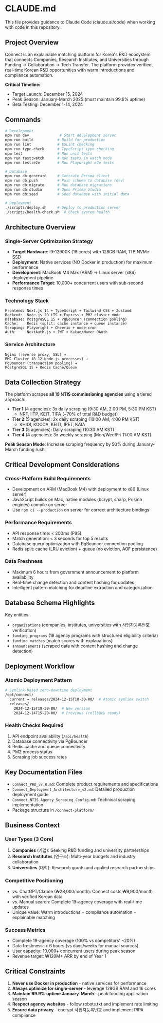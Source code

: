 # CLAUDE.md

This file provides guidance to Claude Code (claude.ai/code) when working with code in this repository.

## Project Overview

Connect is an explainable matching platform for Korea's R&D ecosystem that connects Companies, Research Institutes, and Universities through Funding → Collaboration → Tech Transfer. The platform provides verified, real-time Korean R&D opportunities with warm introductions and compliance automation.

**Critical Timeline:**
- Target Launch: December 15, 2024
- Peak Season: January-March 2025 (must maintain 99.9% uptime)
- Beta Testing: December 1-14, 2024

## Commands

```bash
# Development
npm run dev              # Start development server
npm run build           # Build for production
npm run lint            # ESLint checking
npm run type-check      # TypeScript type checking
npm test                # Run unit tests
npm run test:watch      # Run tests in watch mode
npm run test:e2e        # Run Playwright e2e tests

# Database
npm run db:generate     # Generate Prisma client
npm run db:push         # Push schema to database (dev)
npm run db:migrate      # Run database migrations
npm run db:studio       # Open Prisma Studio
npm run db:seed         # Seed database with initial data

# Deployment
./scripts/deploy.sh     # Deploy to production server
./scripts/health-check.sh  # Check system health
```

## Architecture Overview

### Single-Server Optimization Strategy
- **Target Hardware**: i9-12900K (16 cores) with 128GB RAM, 1TB NVMe SSD
- **Deployment**: Native services (NO Docker in production) for maximum performance
- **Development**: MacBook M4 Max (ARM) → Linux server (x86) deployment pipeline
- **Performance Target**: 10,000+ concurrent users with sub-second response times

### Technology Stack
```
Frontend: Next.js 14 + TypeScript + Tailwind CSS + Zustand
Backend:  Node.js 20 LTS + Express + PM2 cluster mode
Database: PostgreSQL 15 + PgBouncer (connection pooling)
Cache:    Redis (split: cache instance + queue instance)
Scraping: Playwright + Cheerio + node-cron
Auth:     NextAuth.js + JWT + Kakao/Naver OAuth
```

### Service Architecture
```
Nginx (reverse proxy, SSL) →
PM2 Cluster (8-12 Node.js processes) →
PgBouncer (transaction pooling) →
PostgreSQL 15 + Redis Cache/Queue
```

## Data Collection Strategy

The platform scrapes **all 19 NTIS commissioning agencies** using a tiered approach:

- **Tier 1** (4 agencies): 3x daily scraping (9:30 AM, 2:00 PM, 5:30 PM KST)
  - NRF, IITP, KEIT, TIPA (~70% of total R&D budget)
- **Tier 2** (5 agencies): 2x daily scraping (10:00 AM, 4:00 PM KST)
  - KHIDI, KOCCA, KEITI, IPET, KAIA
- **Tier 3** (5 agencies): Daily scraping (10:30 AM KST)
- **Tier 4** (4 agencies): 3x weekly scraping (Mon/Wed/Fri 11:00 AM KST)

**Peak Season Mode**: Increase scraping frequency by 50% during January-March funding rush.

## Critical Development Considerations

### Cross-Platform Build Requirements
- Development on ARM (MacBook M4) with deployment to x86 (Linux server)
- JavaScript builds on Mac, native modules (bcrypt, sharp, Prisma engines) compile on server
- Use `npm ci --production` on server for correct architecture bindings

### Performance Requirements
- API response time: < 200ms (P95)
- Match generation: < 3 seconds for top 5 results
- Database query optimization with PgBouncer connection pooling
- Redis split: cache (LRU eviction) + queue (no eviction, AOF persistence)

### Data Freshness
- Maximum 6 hours from government announcement to platform availability
- Real-time change detection and content hashing for updates
- Intelligent pattern matching for deadline extraction and categorization

## Database Schema Highlights

Key entities:
- `organizations` (companies, institutes, universities with 사업자등록번호 verification)
- `funding_programs` (19 agency programs with structured eligibility criteria)
- `funding_matches` (match scores with explanations)
- `announcements` (scraped data with content hashing and change detection)

## Deployment Workflow

### Atomic Deployment Pattern
```bash
# Symlink-based zero-downtime deployment
/opt/connect/
  current → releases/2024-12-15T10-30-00/  # Atomic symlink switch
  releases/
    2024-12-15T10-30-00/  # New version
    2024-12-14T15-20-00/  # Previous (rollback ready)
```

### Health Checks Required
1. API endpoint availability (`/api/health`)
2. Database connectivity via PgBouncer
3. Redis cache and queue connectivity
4. PM2 process status
5. Scraping job success rates

## Key Documentation Files

- `Connect_PRD_v7.0.md`: Complete product requirements and specifications
- `Connect_Deployment_Architecture_v2.md`: Detailed production deployment guide
- `Connect_NTIS_Agency_Scraping_Config.md`: Technical scraping implementation
- Package structure in `/connect-platform/`

## Business Context

### User Types (3 Core)
1. **Companies** (기업): Seeking R&D funding and university partnerships
2. **Research Institutes** (연구소): Multi-year budgets and industry collaboration
3. **Universities** (대학): Research grants and applied research partnerships

### Competitive Positioning
- vs. ChatGPT/Claude (₩28,000/month): Connect costs ₩9,900/month with verified Korean data
- vs. Manual search: Complete 19-agency coverage with real-time updates
- Unique value: Warm introductions + compliance automation + explainable matching

### Success Metrics
- Complete 19-agency coverage (100% vs competitors' ~20%)
- Data freshness: < 6 hours (vs days/weeks for manual sources)
- User capacity: 10,000+ concurrent users during peak season
- Revenue target: ₩120M+ ARR by end of Year 1

## Critical Constraints

1. **Never use Docker in production** - native services for performance
2. **Always optimize for single-server** - leverage 128GB RAM and 16 cores
3. **Maintain 99.9% uptime January-March** - peak funding application season
4. **Respect agency websites** - follow robots.txt and implement rate limiting
5. **Ensure data privacy** - encrypt 사업자등록번호 and implement PIPA compliance